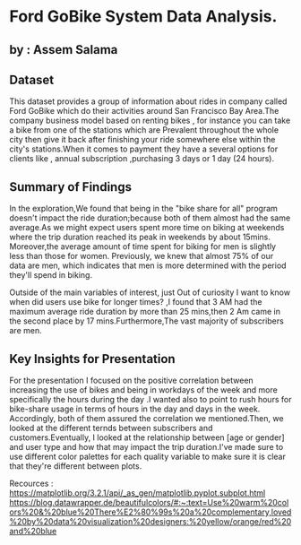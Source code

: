 # Ford GoBike System Data Analysis.
## by : Assem Salama


## Dataset

This dataset provides a group of information about rides in company called Ford GoBike which do their activities around San Francisco Bay Area.The company business model based on renting bikes , for instance you can take a bike from one of the stations which are Prevalent throughout the whole city then give it back after finishing your ride somewhere else within the city's stations.When it comes to payment they have a several options for clients like , annual subscription ,purchasing 3 days or 1 day (24 hours).

## Summary of Findings

In the exploration,We found that being in the "bike share for all" program doesn't impact the ride duration;because both of them almost had the same average.As we might expect users spent more time on biking at weekends where the trip duration reached its peak in weekends by about 15mins. Moreover,the average amount of time spent for biking for men is slightly less than those for women. Previously, we knew that almost 75% of our data are men, which indicates that men is more determined with the period they'll spend in biking.

Outside of the main variables of interest, just Out of curiosity I want to know when did users use bike for longer times? ,I found that 3 AM had the maximum average ride duration by more than 25 mins,then 2 Am came in the second place by 17 mins.Furthermore,The vast majority of subscribers are men.

## Key Insights for Presentation

For the presentation I focused on the positive correlation between increasing the use of bikes and being in workdays of the week and more specifically the hours during the day .I wanted also to point to rush hours for bike-share usage in terms of hours in the day and days in the week. Accordingly, both of them assured the correlation we mentioned.Then, we looked at the different ternds between subscribers and customers.Eventually, I looked at the relationship between [age or gender] and user type and how that may impact the trip duration.I've made
sure to use different color palettes for each quality variable to make sure it
is clear that they're different between plots.

Recources : 
https://matplotlib.org/3.2.1/api/_as_gen/matplotlib.pyplot.subplot.html
https://blog.datawrapper.de/beautifulcolors/#:~:text=Use%20warm%20colors%20&%20blue%20There%E2%80%99s%20a%20complementary,loved%20by%20data%20visualization%20designers:%20yellow/orange/red%20and%20blue


